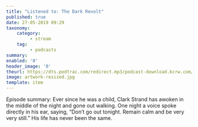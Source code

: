 ```yaml
---
title: "Listened to: The Dark Revolt"
published: true
date: 27-05-2019 09:29
taxonomy:
    category:
         - stream
    tag:
         - podcasts
summary:
enabled: '0'
header_image: '0'
theurl: https://dts.podtrac.com/redirect.mp3/podcast-download.kcrw.com/kcrw/audio/podcast/etc/nw/KCRW-nocturne-the_dark_revolt-190514.mp3
image: artwork-resized.jpg
template: item
---
```

 
Episode summary: Ever since he was a child, Clark Strand has awoken in the middle of the night and gone out walking. One night a voice spoke directly in his ear, saying, “Don’t go out tonight. Remain calm and be very very still.” His life has never been the same.
